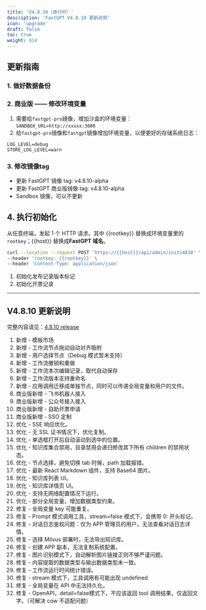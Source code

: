 ```yaml
---
title: 'V4.8.10（进行中）'
description: 'FastGPT V4.8.10 更新说明'
icon: 'upgrade'
draft: false
toc: true
weight: 814
---
```


## 更新指南

### 1. 做好数据备份


### 2. 商业版 —— 修改环境变量

1. 需要给`fastgpt-pro`镜像，增加沙盒的环境变量：`SANDBOX_URL=http://xxxxx:3000`
2. 给`fastgpt-pro`镜像和`fastgpt`镜像增加环境变量，以便更好的存储系统日志：

```
LOG_LEVEL=debug
STORE_LOG_LEVEL=warn
```

### 3. 修改镜像tag

- 更新 FastGPT 镜像 tag: v4.8.10-alpha
- 更新 FastGPT 商业版镜像 tag: v4.8.10-alpha
- Sandbox 镜像，可以不更新

## 4. 执行初始化

从任意终端，发起 1 个 HTTP 请求。其中 {{rootkey}} 替换成环境变量里的 `rootkey`；{{host}} 替换成**FastGPT 域名**。

```bash
curl --location --request POST 'https://{{host}}/api/admin/initv4810' \
--header 'rootkey: {{rootkey}}' \
--header 'Content-Type: application/json'
```

1. 初始化发布记录版本标记
2. 初始化开票记录

-------

## V4.8.10 更新说明

完整内容请见：[4.8.10 release](https://github.com/labring/FastGPT/releases/tag/v4.8.10-alpha)

1. 新增 - 模板市场
2. 新增 - 工作流节点拖动自动对齐吸附
3. 新增 - 用户选择节点（Debug 模式暂未支持）
4. 新增 - 工作流撤销和重做
5. 新增 - 工作流本次编辑记录，取代自动保存
6. 新增 - 工作流版本支持重命名
7. 新增 - 应用调用迁移成单独节点，同时可以传递全局变量和用户的文件。
8. 商业版新增 - 飞书机器人接入
9. 商业版新增 - 公众号接入接入
10. 商业版新增 - 自助开票申请
11. 商业版新增 - SSO 定制
12. 优化 - SSE 响应优化。
13. 优化 - 无 SSL 证书情况下，优化复制。
14. 优化 - 单选框打开后自动滚动到选中的位置。
15. 优化 - 知识库集合禁用，目录禁用会递归修改其下所有 children 的禁用状态。
16. 优化 - 节点选择，避免切换 tab 时候，path 加载报错。
17. 优化 - 最新 React Markdown 组件，支持 Base64 图片。
18. 优化 - 知识库列表 UI。
19. 优化 - 知识库详情页 UI。
20. 优化 - 支持无网络配置情况下运行。
21. 优化 - 部分全局变量，增加数据类型约束。
22. 修复 - 全局变量 key 可能重复。
23. 修复 - Prompt 模式调用工具，stream=false 模式下，会携带 0: 开头标记。
24. 修复 - 对话日志鉴权问题：仅为 APP 管理员的用户，无法查看对话日志详情。
25. 修复 - 选择 Milvus 部署时，无法导出知识库。 
26. 修复 - 创建 APP 副本，无法复制系统配置。
27. 修复 - 图片识别模式下，自动解析图片链接正则不够严谨问题。
28. 修复 - 内容提取的数据类型与输出数据类型未一致。
29. 修复 - 工作流运行时间统计错误。
30. 修复 - stream 模式下，工具调用有可能出现 undefined
31. 修复 - 全局变量在 API 中无法持久化。
32. 修复 - OpenAPI，detail=false模式下，不应该返回 tool 调用结果，仅返回文字。（可解决 cow 不适配问题）
